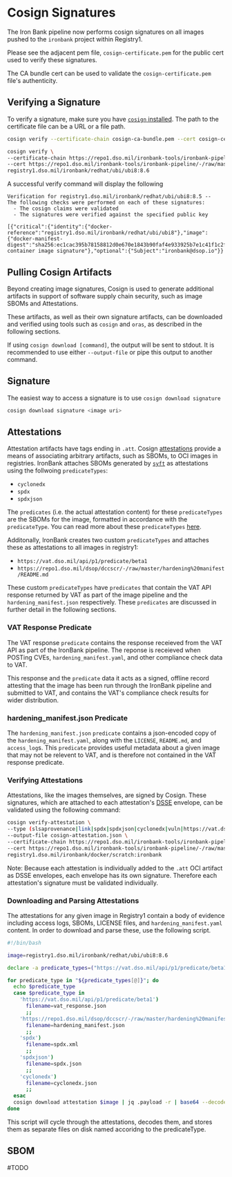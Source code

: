 # Cosign Signatures

The Iron Bank pipeline now performs cosign signatures on all images pushed to the `ironbank` project within Registry1.

Please see the adjacent pem file, `cosign-certificate.pem` for the public cert used to verify these signatures.

The CA bundle cert can be used to validate the `cosign-certificate.pem` file's authenticity.

## Verifying a Signature

To verify a signature, make sure you have [`cosign` installed](https://github.com/sigstore/cosign#installation).
The path to the certificate file can be a URL or a file path.

```bash
cosign verify --certificate-chain cosign-ca-bundle.pem --cert cosign-certificate.pem registry1.dso.mil/ironbank/redhat/ubi/ubi8:8.6
```

```bash
cosign verify \
--certificate-chain https://repo1.dso.mil/ironbank-tools/ironbank-pipeline/-/raw/master/scripts/cosign/cosign-ca-bundle.pem \
--cert https://repo1.dso.mil/ironbank-tools/ironbank-pipeline/-/raw/master/scripts/cosign/cosign-certificate.pem \
registry1.dso.mil/ironbank/redhat/ubi/ubi8:8.6
```

A successful verify command will display the following

```log
Verification for registry1.dso.mil/ironbank/redhat/ubi/ubi8:8.5 --
The following checks were performed on each of these signatures:
  - The cosign claims were validated
  - The signatures were verified against the specified public key

[{"critical":{"identity":{"docker-reference":"registry1.dso.mil/ironbank/redhat/ubi/ubi8"},"image":{"docker-manifest-digest":"sha256:ec1cac395b78158812d0e670e1843b90faf4e933925b7e1c41f1c2f3ff06ff56"},"type":"cosign container image signature"},"optional":{"Subject":"ironbank@dsop.io"}}
```

## Pulling Cosign Artifacts

Beyond creating image signatures, Cosign is used to generate additional artifacts in support of software supply chain security, such as image SBOMs and Attestations.

These artifacts, as well as their own signature artifacts, can be downloaded and verified using tools such as `cosign` and `oras`, as described in the following sections.

If using `cosign download [command]`, the output will be sent to stdout.
It is recommended to use either `--output-file` or pipe this output to another command.

## Signature

The easiest way to access a signature is to use `cosign download signature`

```bash
cosign download signature <image uri>
```

## Attestations

Attestation artifacts have tags ending in `.att`.  Cosign [attestations](https://github.com/sigstore/cosign/blob/main/specs/ATTESTATION_SPEC.md) provide a means of associating arbitrary artifacts, such as SBOMs, to OCI images in registries.  IronBank attaches SBOMs generated by [`syft`](https://github.com/anchore/syft) as attestations using the follwoing `predicateTypes`:
- `cyclonedx`
- `spdx`
- `spdxjson`

The `predicates` (i.e. the actual attestation content) for these `predicateTypes` are the SBOMs for the image, formatted in accordance with the `predicateType`.  You can read more about these `predicateTypes` [here](https://github.com/anchore/syft#output-formats).

Additonally, IronBank creates two custom `predicateTypes` and attaches these as attestations to all images in registry1:
- `https://vat.dso.mil/api/p1/predicate/beta1`
- `https://repo1.dso.mil/dsop/dccscr/-/raw/master/hardening%20manifest/README.md`

These custom `predicateTypes` have `predicates` that contain the VAT API response returned by VAT as part of the image pipeline and the `hardening_manifest.json` respectively.  These `predicates` are discussed in further detail in the following sections.

### VAT Response Predicate
The VAT response `predicate` contains the response receieved from the VAT API as part of the IronBank pipeline.  The reponse is receieved when POSTing CVEs, `hardening_manifest.yaml`, and other compliance check data to VAT.

This response and the `predicate` data it acts as a signed, offline record attesting that the image has been run through the IronBank pipeline and submitted to VAT, and contains the VAT's compliance check results for wider distribution.

### hardening_manifest.json Predicate
The `hardening_manifest.json` `predicate` contains a json-encoded copy of the `hardening_manifest.yaml`, along with the `LICENSE`, `README.md`, and `access_log`s.  This `predicate` provides useful metadata about a given image that may not be relevent to VAT, and is therefore not contained in the VAT response predicate.

### Verifying Attestations
Attestations, like the images themselves, are signed by Cosign.  These signatures, which are attached to each attestation's [DSSE](https://github.com/secure-systems-lab/dsse/blob/master/envelope.md#dsse-envelope) envelope, can be validated using the following command:

```bash
cosign verify-attestation \
--type (slsaprovenance|link|spdx|spdxjson|cyclonedx|vuln|https://vat.dso.mil/api/p1/predicate/beta1|https://repo1.dso.mil/dsop/dccscr/-/raw/master/hardening%20manifest/README.md)
--output-file cosign-attestation.json \
--certificate-chain https://repo1.dso.mil/ironbank-tools/ironbank-pipeline/-/raw/master/scripts/cosign/cosign-ca-bundle.pem \
--cert https://repo1.dso.mil/ironbank-tools/ironbank-pipeline/-/raw/master/scripts/cosign/cosign-certificate.pem \
registry1.dso.mil/ironbank/docker/scratch:ironbank
```

Note: Because each attestation is individually added to the `.att` OCI artifact as DSSE envelopes, each envelope has its own signature.  Therefore each attestation's signature must be validated individually.

### Downloading and Parsing Attestations

The attestations for any given image in Registry1 contain a body of evidence including access logs, SBOMs, LICENSE files, and `hardening_manifest.yaml` content. In order to download and parse these, use the following script.

```bash
#!/bin/bash

image=registry1.dso.mil/ironbank/redhat/ubi/ubi8:8.6

declare -a predicate_types=("https://vat.dso.mil/api/p1/predicate/beta1" "https://repo1.dso.mil/dsop/dccscr/-/raw/master/hardening%20manifest/README.md" "spdx" "spdxjson" "cyclonedx")

for predicate_type in "${predicate_types[@]}"; do
  echo $predicate_type
  case $predicate_type in
    'https://vat.dso.mil/api/p1/predicate/beta1')
      filename=vat_response.json
      ;;
    'https://repo1.dso.mil/dsop/dccscr/-/raw/master/hardening%20manifest/README.md')
      filename=hardening_manifest.json
      ;;
    'spdx')
      filename=spdx.xml
      ;;
    'spdxjson')
      filename=spdx.json
      ;;
    'cyclonedx')
      filename=cyclonedx.json
      ;;
  esac
  cosign download attestation $image | jq .payload -r | base64 --decode | jq -c 'select( .predicateType == "'$predicate_type'")' > "att_$filename";
done
```

This script will cycle through the attestations, decodes them, and stores them as separate files on disk named accoridng to the predicateType.

## SBOM

#TODO
